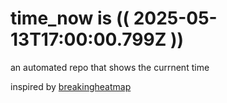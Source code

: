 # time_now is (( 2025-05-13T17:00:00.799Z ))

an automated repo that shows the currnent time

inspired by [breakingheatmap](https://github.com/breakingheatmap/breakingheatmap)